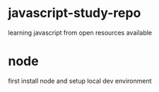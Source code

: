 # javascript-study-repo 
learning javascript from open resources available

# node
first install node and setup local dev environment
